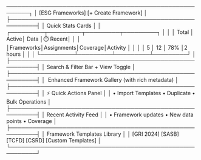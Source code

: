 ────────────────────────────────────────────────────────┐
│ [ESG Frameworks]                    [+ Create Framework] │
├─────────────────────────────────────────────────────────┤
│  Quick Stats Cards                                    │
│ ┌─────────┬─────────┬─────────┬─────────┐               │
│ │ Total │ Active│ Data  │⏱️ Recent│               │
│ │Frameworks│Assignments│Coverage│Activity │               │
│ │    5    │   12    │  78%   │2 hours  │               │
│ └─────────┴─────────┴─────────┴─────────┘               │
├─────────────────────────────────────────────────────────┤
│  Search & Filter Bar + View Toggle                   │
├─────────────────────────────────────────────────────────┤
│ ️ Enhanced Framework Gallery (with rich metadata)      │
├─────────────────────────────────────────────────────────┤
│ ⚡ Quick Actions Panel                                  │
│ • Import Templates • Duplicate • Bulk Operations        │
├─────────────────────────────────────────────────────────┤
│  Recent Activity Feed                                 │
│ • Framework updates • New data points • Coverage        │
├─────────────────────────────────────────────────────────┤
│  Framework Templates Library                          │
│ [GRI 2024] [SASB] [TCFD] [CSRD] [Custom Templates]     │
└─────────────────────────────────────────────────────────┘